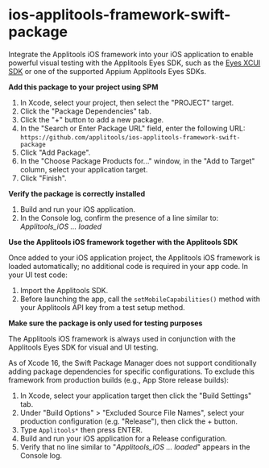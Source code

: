 # ios-applitools-framework-swift-package

Integrate the Applitools iOS framework into your iOS application to enable powerful visual testing with the Applitools Eyes SDK, such as the [Eyes XCUI SDK](https://applitools.com/tutorials/quickstart/native-mobile/xcui) or one of the supported Appium Applitools Eyes SDKs.


**Add this package to your project using SPM** 

1. In Xcode, select your project, then select the "PROJECT" target. 
2. Click the "Package Dependencies" tab.
3. Click the "+" button to add a new package.
4. In the "Search or Enter Package URL" field, enter the following URL:  
   `https://github.com/applitools/ios-applitools-framework-swift-package`
5. Click "Add Package".
6. In the "Choose Package Products for..." window, in the "Add to Target" column, select your application target. 
7. Click "Finish".

**Verify the package is correctly installed**

1. Build and run your iOS application.
2. In the Console log, confirm the presence of a line similar to:  
   *Applitools_iOS ... loaded*  

**Use the Applitools iOS framework together with the Applitools SDK**

Once added to your iOS application project, the Applitools iOS framework is loaded automatically; no additional code is required in your app code.  In your UI test code:  

1. Import the Applitools SDK.  
2. Before launching the app, call the `setMobileCapabilities()` method with your Applitools API key from a test setup method.


**Make sure the package is only used for testing purposes** 

The Applitools iOS framework is always used in conjunction with the Applitools Eyes SDK for visual and UI testing.

As of Xcode 16, the Swift Package Manager does not support conditionally adding package dependencies for specific configurations. To exclude this framework from production builds (e.g., App Store release builds): 

1. In Xcode, select your application target then click the "Build Settings" tab.
2. Under "Build Options" > "Excluded Source File Names", select your production configuration (e.g. "Release"), then click the + button.
3. Type `Applitools*` then press ENTER.
4. Build and run your iOS application for a Release configuration.
5. Verify that no line similar to "*Applitools_iOS ... loaded*" appears in the Console log.  
